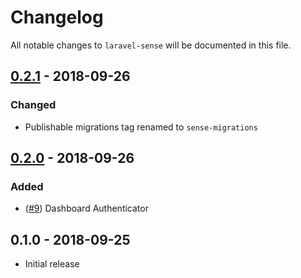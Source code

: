 # Changelog

All notable changes to `laravel-sense` will be documented in this file.

## [0.2.1] - 2018-09-26

### Changed

- Publishable migrations tag renamed to `sense-migrations`

## [0.2.0] - 2018-09-26

### Added

- ([#9](https://github.com/cybercog/laravel-sense/pull/9)) Dashboard Authenticator

## 0.1.0 - 2018-09-25

- Initial release

[0.2.1]: https://github.com/cybercog/laravel-sense/compare/0.2.0...0.2.1
[0.2.0]: https://github.com/cybercog/laravel-sense/compare/0.1.0...0.2.0
